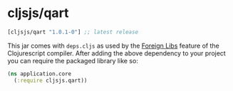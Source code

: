 # cljsjs/qart

[](dependency)
```clojure
[cljsjs/qart "1.0.1-0"] ;; latest release
```
[](/dependency)

This jar comes with `deps.cljs` as used by the [Foreign Libs][flibs] feature
of the Clojurescript compiler. After adding the above dependency to your project
you can require the packaged library like so:

```clojure
(ns application.core
  (:require cljsjs.qart))
```

[flibs]: https://github.com/clojure/clojurescript/wiki/Packaging-Foreign-Dependencies
